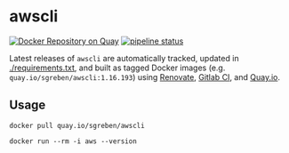 # awscli

[![Docker Repository on Quay](https://quay.io/repository/sgreben/awscli/status "Docker Repository on Quay")](https://quay.io/repository/sgreben/awscli) [![pipeline status](https://gitlab.com/sgreben/docker-awscli/badges/master/pipeline.svg)](https://gitlab.com/sgreben/docker-awscli/pipelines)

Latest releases of `awscli` are automatically tracked, updated in [./requirements.txt](requirements.txt), and built as tagged Docker images (e.g. `quay.io/sgreben/awscli:1.16.193`) using [Renovate](https://renovatebot.com), [Gitlab CI](https://gitlab.com/sgreben/docker-awscli/pipelines), and [Quay.io](https://quay.io/repository/sgreben/awscli?tab=builds).

## Usage

```
docker pull quay.io/sgreben/awscli
```

```
docker run --rm -i aws --version
```
